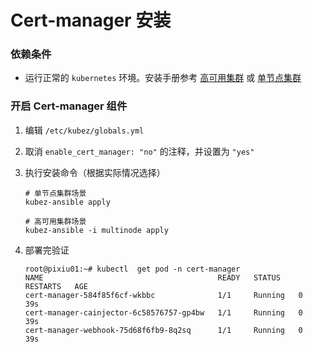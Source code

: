 # Cert-manager 安装

### 依赖条件
- 运行正常的 `kubernetes` 环境。安装手册参考 [高可用集群](../install/multinode.md) 或 [单节点集群](../install/all-in-one.md)

### 开启 Cert-manager 组件
1. 编辑 `/etc/kubez/globals.yml`

2. 取消 `enable_cert_manager: "no"` 的注释，并设置为 `"yes"`

3. 执行安装命令（根据实际情况选择）
    ```shell
    # 单节点集群场景
    kubez-ansible apply

    # 高可用集群场景
    kubez-ansible -i multinode apply
    ```

4. 部署完验证
    ```
    root@pixiu01:~# kubectl  get pod -n cert-manager
    NAME                                       READY   STATUS    RESTARTS   AGE
    cert-manager-584f85f6cf-wkbbc              1/1     Running   0          39s
    cert-manager-cainjector-6c58576757-gp4bw   1/1     Running   0          39s
    cert-manager-webhook-75d68f6fb9-8q2sq      1/1     Running   0          39s
    ```
